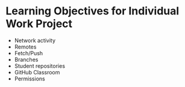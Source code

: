 # Learning Objectives for Individual Work Project

* Network activity
* Remotes
* Fetch/Push
* Branches
* Student repositories
* GitHub Classroom
* Permissions
